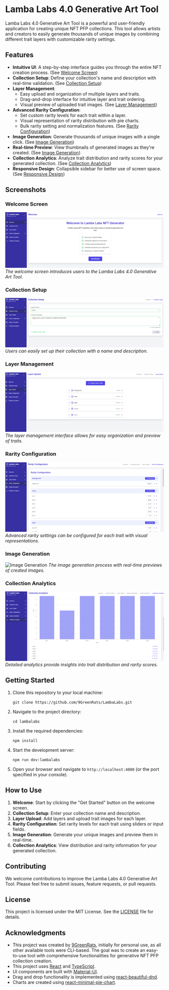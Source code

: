 # Lamba Labs 4.0 Generative Art Tool

Lamba Labs 4.0 Generative Art Tool is a powerful and user-friendly application for creating unique NFT PFP collections. This tool allows artists and creators to easily generate thousands of unique images by combining different trait layers with customizable rarity settings.

## Features

- **Intuitive UI**: A step-by-step interface guides you through the entire NFT creation process. (See [Welcome Screen](#welcome-screen))
- **Collection Setup**: Define your collection's name and description with real-time validation. (See [Collection Setup](#collection-setup))
- **Layer Management**: 
  - Easy upload and organization of multiple layers and traits.
  - Drag-and-drop interface for intuitive layer and trait ordering.
  - Visual preview of uploaded trait images.
  (See [Layer Management](#layer-management))
- **Advanced Rarity Configuration**: 
  - Set custom rarity levels for each trait within a layer.
  - Visual representation of rarity distribution with pie charts.
  - Bulk rarity setting and normalization features.
  (See [Rarity Configuration](#rarity-configuration))
- **Image Generation**: Generate thousands of unique images with a single click. (See [Image Generation](#image-generation))
- **Real-time Preview**: View thumbnails of generated images as they're created. (See [Image Generation](#image-generation))
- **Collection Analytics**: Analyze trait distribution and rarity scores for your generated collection. (See [Collection Analytics](#collection-analytics))
- **Responsive Design**: Collapsible sidebar for better use of screen space. (See [Responsive Design](#responsive-design))

## Screenshots

### Welcome Screen
![Welcome Screen](screenshots/welcome.png)
*The welcome screen introduces users to the Lamba Labs 4.0 Generative Art Tool.*

### Collection Setup
![Collection Setup](screenshots/setup.png)
*Users can easily set up their collection with a name and description.*

### Layer Management
![Layer Management](screenshots/layers.png)
*The layer management interface allows for easy organization and preview of traits.*

### Rarity Configuration
![Rarity Configuration](screenshots/rarity.png)
*Advanced rarity settings can be configured for each trait with visual representations.*

### Image Generation
![Image Generation](screenshots/generation.png)
*The image generation process with real-time previews of created images.*

### Collection Analytics
![Collection Analytics](screenshots/analytics.png)
*Detailed analytics provide insights into trait distribution and rarity scores.*


## Getting Started

1. Clone this repository to your local machine:
   ```
   git clone https://github.com/9GreenRats/LambaLabs.git
   ```
2. Navigate to the project directory:
   ```
   cd lambalabs
   ```
3. Install the required dependencies:
   ```
   npm install
   ```
4. Start the development server:
   ```
   npm run dev:lambalabs
   ```
5. Open your browser and navigate to `http://localhost:4000` (or the port specified in your console).

## How to Use

1. **Welcome**: Start by clicking the "Get Started" button on the welcome screen.
2. **Collection Setup**: Enter your collection name and description.
3. **Layer Upload**: Add layers and upload trait images for each layer.
4. **Rarity Configuration**: Set rarity levels for each trait using sliders or input fields.
5. **Image Generation**: Generate your unique images and preview them in real-time.
6. **Collection Analytics**: View distribution and rarity information for your generated collection.

## Contributing

We welcome contributions to improve the Lamba Labs 4.0 Generative Art Tool. Please feel free to submit issues, feature requests, or pull requests.

## License

This project is licensed under the MIT License. See the [LICENSE](LICENSE) file for details.

## Acknowledgments

- This project was created by [9GreenRats](https://x.com/9GreenRats), initially for personal use, as all other available tools were CLI-based. The goal was to create an easy-to-use tool with comprehensive functionalities for generative NFT PFP collection creation.
- This project uses [React](https://reactjs.org/) and [TypeScript](https://www.typescriptlang.org/).
- UI components are built with [Material-UI](https://material-ui.com/).
- Drag and drop functionality is implemented using [react-beautiful-dnd](https://github.com/atlassian/react-beautiful-dnd).
- Charts are created using [react-minimal-pie-chart](https://www.npmjs.com/package/react-minimal-pie-chart).
